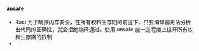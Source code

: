 #### unsafe

- Rust 为了确保内存安全，在所有权和生存期的前提下，只要编译器无法分析出代码的正确性，就会拒绝编译通过。使用 unsafe
  能一定程度上绕开所有权和生存期的限制
- 